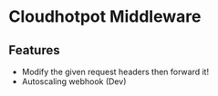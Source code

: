 # Cloudhotpot Middleware

## Features

* Modify the given request headers then forward it!
* Autoscaling webhook (Dev)
